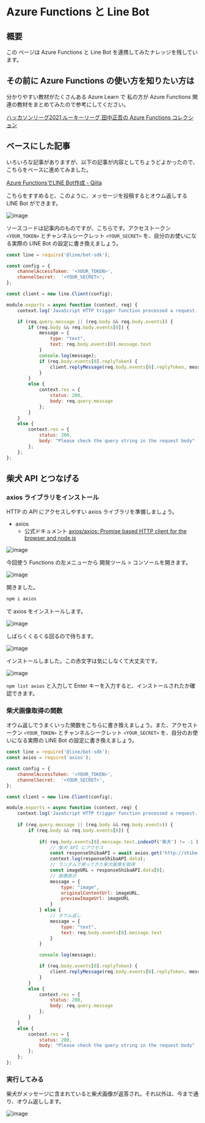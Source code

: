 # Azure Functions と Line Bot

## 概要

この ページは Azure Functions と Line Bot を連携してみたナレッジを残しています。

## その前に Azure Functions の使い方を知りたい方は

分かりやすい教材がたくさんある Azure Learn で 私の方が Azure Functions 関連の教材をまとめてみたので参考にしてください。

[ハッカソンリーグ2021 ルーキーリーグ 田中正吾の Azure Functions コレクション](https://docs.microsoft.com/ja-jp/users/tseigo/collections/zkmrf47me0nozg)

## ベースにした記事

いろいろな記事がありますが、以下の記事が内容としてちょうどよかったので、こちらをベースに進めてみました。

[Azure FunctionsでLINE Bot作成 \- Qiita](https://qiita.com/RyogaTakao/items/a86522d560178f83652c)

こちらをすすめると、このように、メッセージを投稿するとオウム返しする LINE Bot ができます。

![image](https://i.gyazo.com/396db783d1d798592a5da24bf2372bd7.jpg)

ソースコードは記事内のものですが、こちらです。アクセストークン `<YOUR_TOKEN>` とチャンネルシークレット `<YOUR_SECRET>` を、自分のお使いになる実際の LINE Bot の設定に書き換えましょう。

```js
const line = require('@line/bot-sdk');

const config = {
    channelAccessToken: '<YOUR_TOKEN>',
    channelSecret:  '<YOUR_SECRET>',
};

const client = new line.Client(config);

module.exports = async function (context, req) {
    context.log('JavaScript HTTP trigger function processed a request.');

    if (req.query.message || (req.body && req.body.events)) {
        if (req.body && req.body.events[0]) {
            message = {
                type: "text",
                text: req.body.events[0].message.text
            }
            console.log(message);
            if (req.body.events[0].replyToken) {
                client.replyMessage(req.body.events[0].replyToken, message);
            }
        }
        else {
            context.res = {
                status: 200,
                body: req.query.message
            };
        }
    }
    else {
        context.res = {
            status: 200,
            body: "Please check the query string in the request body"
        };
    };
};
```

## 柴犬 API とつなげる

### axios ライブラリをインストール

HTTP の API にアクセスしやすい axios ライブラリを準備しましょう。

- axios
    - 公式ドキュメント [axios/axios: Promise based HTTP client for the browser and node\.js](https://github.com/axios/axios)

![image](https://i.gyazo.com/3079b775e0b44fc2dfe2c5200555daee.png)

今回使う Functions の左メニューから 開発ツール > コンソールを開きます。

![image](https://i.gyazo.com/965e839c968ed94e85bde01fc2d84113.png)

開きました。

```sh
npm i axios
```

で axios をインストールします。

![image](https://i.gyazo.com/d482c0dc3f8c5fa91c139286754071c2.png)

しばらくくるくる回るので待ちます。

![image](https://i.gyazo.com/a13d67092da584cdfd543f7805659d08.png)

インストールしました。この赤文字は気にしなくて大丈夫です。

![image](https://i.gyazo.com/6957728a4aeada9c0c4f871e0785dfbf.png)

`npm list axios` と入力して Enter キーを入力すると、インストールされたか確認できます。

### 柴犬画像取得の関数

オウム返しでうまくいった関数をこちらに書き換えましょう。また、アクセストークン `<YOUR_TOKEN>` とチャンネルシークレット `<YOUR_SECRET>` を、自分のお使いになる実際の LINE Bot の設定に書き換えましょう。

```js
const line = require('@line/bot-sdk');
const axios = require('axios');

const config = {
    channelAccessToken: '<YOUR_TOKEN>',
    channelSecret:  '<YOUR_SECRET>',
};

const client = new line.Client(config);

module.exports = async function (context, req) {
    context.log('JavaScript HTTP trigger function processed a request.');
    
    if (req.query.message || (req.body && req.body.events)) {
        if (req.body && req.body.events[0]) {
            
            if( req.body.events[0].message.text.indexOf('柴犬') != -1 ){  // 柴犬の文字が含まれているとき
                // 柴犬 API にアクセス
                const responseShibaAPI = await axios.get('http://shibe.online/api/shibes?count=1&urls=true&httpsUrls=true');
                context.log(responseShibaAPI.data);
                // ランダムで帰ってきた柴犬画像を取得
                const imageURL = responseShibaAPI.data[0];
                // 画像表示
                message = {
                    type: "image",
                    originalContentUrl: imageURL,
                    previewImageUrl: imageURL
                }
            } else {
                // オウム返し
                message = {
                    type: "text",
                    text: req.body.events[0].message.text
                }
            }

            console.log(message);

            if (req.body.events[0].replyToken) {
                client.replyMessage(req.body.events[0].replyToken, message);
            }
        }
        else {
            context.res = {
                status: 200,
                body: req.query.message
            };
        }
    }
    else {
        context.res = {
            status: 200,
            body: "Please check the query string in the request body"
        };
    };
};
```

### 実行してみる

柴犬がメッセージに含まれていると柴犬画像が返答され。それ以外は、今まで通り、オウム返しします。

![image](https://i.gyazo.com/425bc378dc03814d66a88548e255b36c.jpg)

